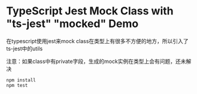 TypeScript Jest Mock Class with "ts-jest" "mocked" Demo
===========================

在typescript使用jest来mock class在类型上有很多不方便的地方，所以引入了ts-jest中的utils

注意：如果class中有private字段，生成的mock实例在类型上会有问题，还未解决

```
npm install
npm test
```
